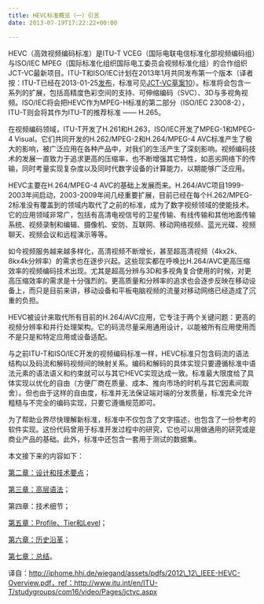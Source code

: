 ```yaml
---
title: HEVC标准概览（一）引言
date: 2013-07-19T17:22:22+00:00

---
```

HEVC（高效视频编码标准）是ITU-T VCEG（国际电联电信标准化部视频编码组）与ISO/IEC MPEG（国际标准化组织国际电工委员会视频标准化组）的合作组织JCT-VC最新项目。ITU-T和ISO/IEC计划在2013年1月共同发布第一个版本（译者按：ITU-T已经在2013-01-25[发布](http://www.itu.int/rec/T-REC-H.265-201304-I/en)，标准可见[JCT-VC草案10](http://phenix.it-sudparis.eu/jct/doc_end_user/current_document.php?id=7243)）。标准将会包含一系列的扩展，包括高精度色彩空间的支持、可伸缩编码（SVC）、3D与多视角视频。ISO/IEC将会把HEVC作为MPEG-H标准的第二部分（ISO/IEC 23008-2），ITU-T则会将其作为ITU-T的推荐标准 —— H.265。

在视频编码领域，ITU-T开发了H.261和H.263，ISO/IEC开发了MPEG-1和MPEG-4 Visual。它们共同开发的H.262/MPEG-2和H.264/MPEG-4 AVC标准产生了极大的影响，被广泛应用在各种产品中，对我们的生活产生了深刻影响。视频编码技术的发展一直致力于追求更高的压缩率，也不断增强其它特性，如恶劣网络下的传输，同时考量实现复杂度以及同时代数字设备的计算能力，以期能够广泛应用。

HEVC主要在H.264/MPEG-4 AVC的基础上发展而来。H.264/AVC项目1999-2003年间启动，2003-2009年间几经重要扩展，目前已经在每个H.262/MPEG-2标准没有覆盖到的领域内取代了之前的标准，成为了数字视频领域的使能技术。它的应用领域非常广，包括有高清电视信号的卫星传输、有线传输和其他地面传输系统、视频录制和编辑、摄像机、安防、互联网、移动网络视频、蓝光光碟、视频聊天、视频会议和远程演示等等。

如今视频服务越来越多样化，高清视频不断增长，甚至超高清视频（4kx2k、8kx4k分辨率）的需求也在逐步兴起。这些现实都在呼唤比H.264/AVC更高压缩效率的视频编码技术出现。尤其是超高分辨与3D和多视角复合使用的时候，对更高压缩效率的需求是十分强烈的。更高质量和分辨率的追求也会逐步反映在移动设备上，而只是目前来讲，移动设备和平板电脑视频的流量对移动网络已经造成了沉重的负担。

HEVC被设计来取代所有目前的H.264/AVC应用，它专注于两个关键问题：更高的视频分辨率和并行处理架构。它的码流尽量采用通用设计，以能被所有应用使用而不是只是和特定应用或设备适配。

与之前ITU-T和ISO/IEC开发的视频编码标准一样，HEVC标准只包含码流的语法结构以及码流和解码视频间的映射关系。编码和解码的具体实现只要遵循标准中语法元素的语法语义和约束就可以与其它HEVC实现达成一致。标准最大限度给了具体实现以优化的自由（方便厂商在质量、成本、推向市场的时机与其它因素间取舍）。但也由于这样的自由度，标准并无法保证端对端的分发质量，标准完全允许粗糙与不完全的编码实现，只要它遵循规范即可。

为了帮助业界尽快理解新标准，标准中不仅包含了文字描述，也包含了一份参考的软件实现。这份代码曾用于标准开发过程中的研究，它也可以用做通用的研究或是商业产品的基础。此外，标准中还包含一套用于测试的数据集。

本文接下来的内容如下：
  
[第二章：设计和技术要点](http://blog.yikuyiku.com/?p=3531)；
  
[第三章：高层语法](http://blog.yikuyiku.com/?p=3576)；
  
第四章：技术细节；
  
[第五章：Profile、Tier和Level](http://blog.yikuyiku.com/?p=3642)；
  
[第六章：历史沿革](http://blog.yikuyiku.com/?p=3655)；
  
[第七章：总结](http://blog.yikuyiku.com/?p=3659)。

译自：http://iphome.hhi.de/wiegand/assets/pdfs/2012\_12\_IEEE-HEVC-Overview.pdf，ref：http://www.itu.int/en/ITU-T/studygroups/com16/video/Pages/jctvc.aspx
